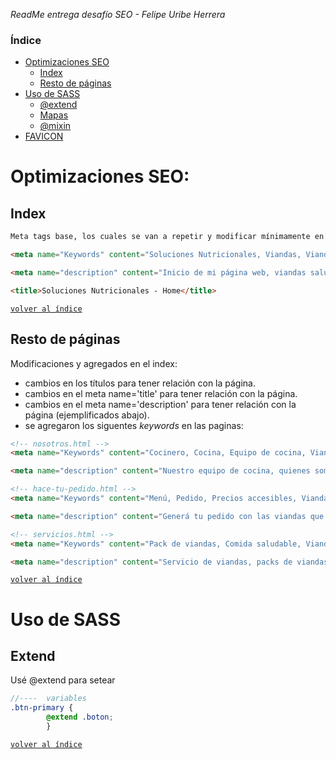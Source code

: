 *ReadMe entrega desafío SEO - Felipe Uribe Herrera*

### Índice
- [Optimizaciones SEO](#optimizaciones-seo)
    * [Index](#index)
    * [Resto de páginas](#resto-de-páginas)
- [Uso de SASS](#uso-de-sass)
    * [@extend](#extend)
    * [Mapas](#mapas)
    * [@mixin](#mixins)
- [FAVICON](#favicon)

# Optimizaciones SEO:

## Index

```html
Meta tags base, los cuales se van a repetir y modificar mínimamente en el resto de las páginas.

<meta name="Keywords" content="Soluciones Nutricionales, Viandas, Viandas saludables, Sano, Rico, Nutrititvo">

<meta name="description" content="Inicio de mi página web, viandas saludables para empresas y particulares">

<title>Soluciones Nutricionales - Home</title>
```
[`volver al índice`](#índice)

## Resto de páginas

Modificaciones y agregados en el index:
- cambios en los títulos para tener relación con la página.
- cambios en el meta name='title' para tener relación con la página.
- cambios en el meta name='description' para tener relación con la página (ejemplificados abajo).
- se agregaron los siguentes *keywords* en las paginas:

```html
<!-- nosotros.html -->
<meta name="Keywords" content="Cocinero, Cocina, Equipo de cocina, Viandas, Viandas para empresas, Quienes somos">

<meta name="description" content="Nuestro equipo de cocina, quienes somos">

<!-- hace-tu-pedido.html -->
<meta name="Keywords" content="Menú, Pedido, Precios accesibles, Viandas saludables, Viandas">

<meta name="description" content="Generá tu pedido con las viandas que más te gusten">

<!-- servicios.html -->
<meta name="Keywords" content="Pack de viandas, Comida saludable, Viandas, Servicios">

<meta name="description" content="Servicio de viandas, packs de viandas y opciones saludables">
```
[`volver al índice`](#índice)

# Uso de SASS

## Extend
Usé @extend para setear
```scss
//----  variables
.btn-primary {
        @extend .boton;
        }
``` 
[`volver al índice`](#índice)
